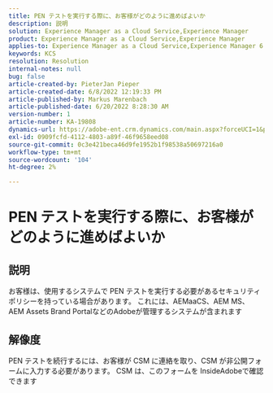 ```yaml
---
title: PEN テストを実行する際に、お客様がどのように進めばよいか
description: 説明
solution: Experience Manager as a Cloud Service,Experience Manager
product: Experience Manager as a Cloud Service,Experience Manager
applies-to: Experience Manager as a Cloud Service,Experience Manager 6.5
keywords: KCS
resolution: Resolution
internal-notes: null
bug: false
article-created-by: PieterJan Pieper
article-created-date: 6/8/2022 12:19:33 PM
article-published-by: Markus Marenbach
article-published-date: 6/20/2022 8:28:30 AM
version-number: 1
article-number: KA-19808
dynamics-url: https://adobe-ent.crm.dynamics.com/main.aspx?forceUCI=1&pagetype=entityrecord&etn=knowledgearticle&id=4e30cf3f-25e7-ec11-bb3c-000d3a3bdca6
exl-id: 0909fcfd-4112-4803-a89f-46f9658eed08
source-git-commit: 0c3e421beca46d9fe1952b1f98538a50697216a0
workflow-type: tm+mt
source-wordcount: '104'
ht-degree: 2%

---
```


# PEN テストを実行する際に、お客様がどのように進めばよいか

## 説明


お客様は、使用するシステムで PEN テストを実行する必要があるセキュリティポリシーを持っている場合があります。
これには、AEMaaCS、AEM MS、AEM Assets Brand PortalなどのAdobeが管理するシステムが含まれます


## 解像度


PEN テストを続行するには、お客様が CSM に連絡を取り、CSM が非公開フォームに入力する必要があります。
CSM は、このフォームを InsideAdobeで確認できます
